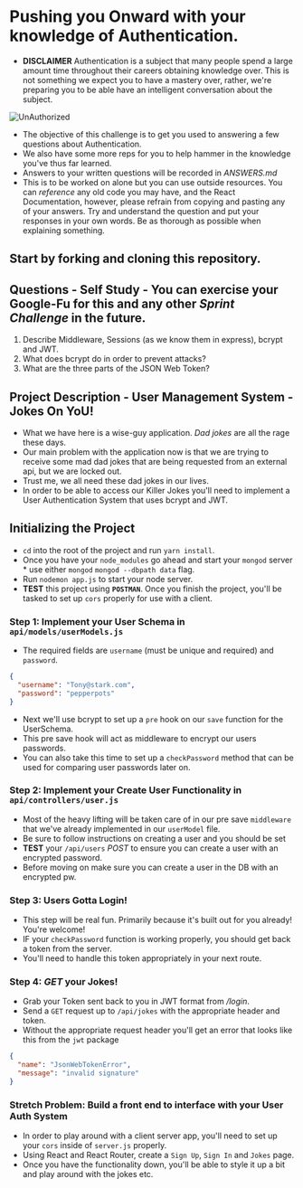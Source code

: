 # Pushing you Onward with your knowledge of Authentication.

- **DISCLAIMER** Authentication is a subject that many people spend a large amount time throughout their careers obtaining knowledge over. This is not something we expect you to have a mastery over, rather, we're preparing you to be able have an intelligent conversation about the subject.

![UnAuthorized](keep-calm-you-are-not-authorized.png)

- The objective of this challenge is to get you used to answering a few questions about Authentication.
- We also have some more reps for you to help hammer in the knowledge you've thus far learned.
- Answers to your written questions will be recorded in _ANSWERS.md_
- This is to be worked on alone but you can use outside resources. You can _reference_ any old code you may have, and the React Documentation, however, please refrain from copying and pasting any of your answers. Try and understand the question and put your responses in your own words. Be as thorough as possible when explaining something.

## Start by forking and cloning this repository.

## Questions - Self Study - You can exercise your Google-Fu for this and any other _Sprint Challenge_ in the future.

1.  Describe Middleware, Sessions (as we know them in express), bcrypt and JWT.
1.  What does bcrypt do in order to prevent attacks?
1.  What are the three parts of the JSON Web Token?

## Project Description - User Management System - Jokes On YoU!

- What we have here is a wise-guy application. _Dad jokes_ are all the rage these days.
- Our main problem with the application now is that we are trying to receive some mad dad jokes that are being requested from an external api, but we are locked out.
- Trust me, we all need these dad jokes in our lives.
- In order to be able to access our Killer Jokes you'll need to implement a User Authentication System that uses bcrypt and JWT.

## Initializing the Project

- `cd` into the root of the project and run `yarn install`.
- Once you have your `node_modules` go ahead and start your `mongod` server \* use either `mongod` `mongod --dbpath data` flag.
- Run `nodemon app.js` to start your node server.
- **TEST** this project using **`POSTMAN`**. Once you finish the project, you'll be tasked to set up `cors` properly for use with a client.

### Step 1: Implement your User Schema in `api/models/userModels.js`

- The required fields are `username` (must be unique and required) and `password`.

```json
{
  "username": "Tony@stark.com",
  "password": "pepperpots"
}
```

- Next we'll use bcrypt to set up a `pre` hook on our `save` function for the UserSchema.
- This pre save hook will act as middleware to encrypt our users passwords.
- You can also take this time to set up a `checkPassword` method that can be used for comparing user passwords later on.

### Step 2: Implement your Create User Functionality in `api/controllers/user.js`

- Most of the heavy lifting will be taken care of in our pre save `middleware` that we've already implemented in our `userModel` file.
- Be sure to follow instructions on creating a user and you should be set
- **TEST** your `/api/users` _POST_ to ensure you can create a user with an encrypted password.
- Before moving on make sure you can create a user in the DB with an encrypted pw.

### Step 3: Users Gotta Login!

- This step will be real fun. Primarily because it's built out for you already! You're welcome!
- IF your `checkPassword` function is working properly, you should get back a token from the server.
- You'll need to handle this token appropriately in your next route.

### Step 4: _GET_ your Jokes!

- Grab your Token sent back to you in JWT format from _/login_.
- Send a `GET` request up to `/api/jokes` with the appropriate header and token.
- Without the appropriate request header you'll get an error that looks like this from the `jwt` package

```json
{
  "name": "JsonWebTokenError",
  "message": "invalid signature"
}
```

### Stretch Problem: Build a front end to interface with your User Auth System

- In order to play around with a client server app, you'll need to set up your `cors` inside of `server.js` properly.
- Using React and React Router, create a `Sign Up`, `Sign In` and `Jokes` page.
- Once you have the functionality down, you'll be able to style it up a bit and play around with the jokes etc.
